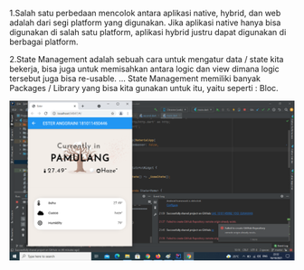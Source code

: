 1.Salah satu perbedaan mencolok antara aplikasi native, hybrid, dan web adalah dari segi platform yang digunakan. Jika aplikasi native hanya bisa digunakan di salah satu platform, aplikasi hybrid justru dapat digunakan di berbagai platform.


2.State Management adalah sebuah cara untuk mengatur data / state kita bekerja, bisa juga untuk memisahkan antara logic dan view dimana logic tersebut juga bisa re-usable. ... State Management memiliki banyak Packages / Library yang bisa kita gunakan untuk itu, yaitu seperti : Bloc.

![logo](https://github.com/EsterAnggraini/UAS_181011450446_ESTERANGGRAINI/blob/main/ester11.png)
